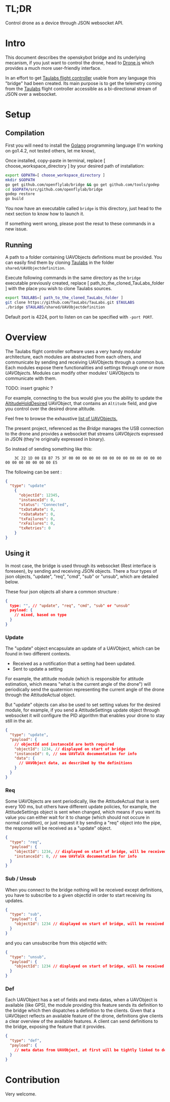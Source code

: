 # TL;DR

Control drone as a device through JSON websocket API.

# Intro

This document describes the openskybot bridge and its underlying mecanism, if you just want to control the drone,
head to [Drone.js](https://github.com/openflylab/drone.js) which provides a much more user-friendly interface.

In an effort to get [Taulabs flight controller](http://taulabs.org/) usable from any language
this "bridge" had been created. Its main purpose is to get the telemetry coming from
the [Taulabs](https://github.com/TauLabs/TauLabs) flight controller accessible as a bi-directional stream of JSON over a websocket.

# Setup

## Compilation

First you will need to install the [Golang](http://golang.org/) programming language (I'm working on go1.4.2, not tested others, let me know),

Once installed, copy-paste in terminal, replace [ choose_workspace_directory ] by your desired path of installation:
```bash
export GOPATH=[ choose_workspace_directory ]
mkdir $GOPATH
go get github.com/openflylab/bridge && go get github.com/tools/godep
cd $GOPATH/src/github.com/openflylab/bridge
godep restore
go build
```

You now have an executable called `bridge` is this directory, just head to the next section to know how to launch it.

If something went wrong, please post the resut to these commands in a new issue.

## Running

A path to a folder containing UAVObjects definitions must be provided.
You can easily find them by cloning [Taulabs](https://github.com/TauLabs/TauLabs) in the folder `shared/UAVObjectdefinition`.

Execute following commands in the same directory as the `bridge` executable previously created,
replace [ path_to_the_cloned_TauLabs_folder ] with the place you wish to clone Taulabs sources.
```bash
export TAULABS=[ path_to_the_cloned_TauLabs_folder ]
git clone https://github.com/TauLabs/TauLabs.git $TAULABS
./bridge $TAULABS/shared/UAVObjectdefinition
```

Default port is 4224, port to listen on can be specified with `-port PORT`.

# Overview

The Taulabs flight controller software uses a very handy modular architecture, each modules are abstracted from
each others, and communicate by sending and receiving UAVObjects through a common bus.
Each modules expose there functionalities and settings through one or more *UAVObject*s. Modules can modify other
modules' UAVObjects to communicate with them.

TODO: insert graphic ?

For example, connecting to the bus would give you the ability to update the [AltitudeHoldDesired](https://raw.githubusercontent.com/TauLabs/TauLabs/next/shared/uavobjectdefinition/altitudeholddesired.xml) UAVObject, that contains an `Altitude` field, and give you control over the desired drone altitude.

Feel free to browse the exhaustive [list of UAVObjects.](https://gist.github.com/jhchabran/972ad7660398f478d990)

The present project, referenced as the *Bridge* manages the USB
connection to the drone and provides a websocket that streams *UAVObject*s
expressed in JSON (they're originally expressed in binary).

So instead of sending something like this:

```
    3C 22 1D 00 E8 B7 75 3F 00 00 00 00 00 00 00 00 00 00 00 00 00 00 00 00 00 00 00 00 00 E5
```

The following can be sent :

```json
{
  "type": "update"
    {
      "objectId": 12345,
      "instanceId": 0,
      "status": "Connected",
      "txDataRate": 0,
      "rxDataRate": 0,
      "txFailures": 0,
      "rxFailures": 0,
      "txRetries": 0
    }
}
```

## Using it

In most case, the bridge is used through its websocket (Rest interface is foreseen), by sending and receiving JSON objects.
There a four types of json objects, "update", "req", "cmd", "sub" or "unsub",
which are detailed below.

These four json objects all share a common structure :

```json
{
  type: "", // "update", "req", "cmd", "sub" or "unsub"
  payload: {
    // mixed, based on type
  }
}
```

### Update

The "update" object encapsulate an update of a UAVObject, which can be
found in two different contexts.

- Received as a notification that a setting had been updated.
- Sent to update a setting

For example, the attitude module (which is responsible for attitude estimation, which means "what is the current angle of the drone") will periodically send the quaternion representing the current angle of the drone through the AttitudeActual object.

But "update" objects can also be used to set setting values for the desired module, for example, if you send a AttitudeSettings update object through websocket it will configure the PID algorithm that enables your drone to stay still in the air.

```json
{
  "type": "update",
  "payload": {
    // objectId and instanceId are both required
    "objectId": 1234, // displayed on start of bridge
    "instanceId": 0, // see UAVTalk documentation for info
    "data": {
      // UAVObject data, as described by the definitions
    }
  }
}
```

### Req

Some UAVObjects are sent periodically, like the AttitudeActual that is sent every 100 ms, but others have different update policies, for example, the AttitudeSettings object is sent when changed, which means if you want its value you can either wait for it to change (which should not occure in normal condition), or just request it by sending a "req" object into the pipe, the response will be received as a "update" object.

```json
{
  "type": "req",
  "payload": {
    "objectId": 1234, // displayed on start of bridge, will be received from the def packet
    "instanceId": 0, // see UAVTalk documentation for info
  }
}
```

### Sub / Unsub

When you connect to the bridge nothing will be received except definitions, you have to subscribe to a given objectId in order to start receiving its updates.

```json
{
  "type": "sub",
  "payload": {
    "objectId": 1234 // displayed on start of bridge, will be received from the def packet
  }
}
```

and you can unsubscribe from this objectId with:

```json
{
  "type": "unsub",
  "payload": {
    "objectId": 1234 // displayed on start of bridge, will be received from the def packet
  }
}
```

### Def

Each UAVObject has a set of fields and meta datas, when a UAVObject is available (like GPS), the module providing this feature sends its definition to the bridge which then dispatches a definition to the clients.
Given that a UAVObject reflects an available feature of the drone, definitions give clients a clear overview of the available features.
A client can send definitions to the bridge, exposing the feature that it provides.

```json
{
  "type": "def",
  "payload": {
    // meta datas from UAVObject, at first will be tightly linked to definitions found in the xml files
  }
}
```

# Contribution

Very welcome.
